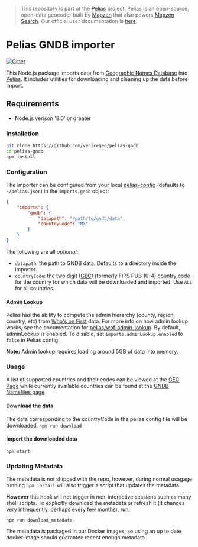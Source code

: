 >This repository is part of the [Pelias](http://pelias.io)
>project. Pelias is an open-source, open-data geocoder built by
>[Mapzen](https://www.mapzen.com/) that also powers [Mapzen Search](https://mapzen.com/projects/search). Our
>official user documentation is [here](https://mapzen.com/documentation/search/).

# Pelias GNDB importer

[![Gitter](https://badges.gitter.im/Join%20Chat.svg)](https://gitter.im/pelias/gitter)

This Node.js package imports data from [Geographic Names Database](http://geonames.nga.mil/gns/html/namefiles.html) into
[Pelias](http://pelias.io). It includes utilities for downloading and cleaning up the data before
import.

## Requirements

- Node.js verison '8.0' or greater

### Installation

```bash
git clone https://github.com/venicegeo/pelias-gndb
cd pelias-gndb
npm install
```

### Configuration
The importer can be configured from your local [pelias-config](https://github.com/pelias/config)
(defaults to `~/pelias.json`) in the `imports.gndb` object:

```json
{
	"imports": {
		"gndb": {
			"datapath": "/path/to/gndb/data",
			"countryCode": "MX"
		}
	}
}
```

The following are all *optional*:

  * `datapath`: the path to GNDB data. Defaults to a directory inside the importer.
  * `countryCode`: the two digit ([GEC](http://geonames.nga.mil/gns/html/countrycodes.html))
		(formerly FIPS PUB 10-4) country code for the country for which data will be
		downloaded and imported. Use `ALL` for all countries.

#### Admin Lookup
Pelias has the ability to compute the admin hierarchy (county, region, country, etc)
from [Who's on First](https://whosonfirst.org/) data.
For more info on how admin lookup works, see the documentation for
[pelias/wof-admin-lookup](https://github.com/pelias/wof-admin-lookup). By default,
adminLookup is enabled.  To disable, set `imports.adminLookup.enabled` to `false` in Pelias config.

**Note:** Admin lookup requires loading around 5GB of data into memory.

### Usage

A list of supported countries and their codes can be viewed at the
[GEC Page](http://geonames.nga.mil/gns/html/namefiles.html) while currently available
countries can be found at the [GNDB Namefiles page](http://geonames.nga.mil/gns/html/namefiles.html)

<!--```bash
$> npm run countryCodes
┌─────┬──────────────────────────────────────────────┬──────────────────────┬───────────┬───────────┐
│ ISO │ Country                                      │ Capital              │ Continent │ geonameid │
│ AD  │ Andorra                                      │ Andorra la Vella     │ EU        │           │
│ AE  │ United Arab Emirates                         │ Abu Dhabi            │ AS        │ 290557    │
│ AF  │ Afghanistan                                  │ Kabul                │ AS        │ 1149361   │
│ AG  │ Antigua and Barbuda                          │ St. John's           │ NA        │ 3576396   │
```
-->

#### Download the data
The data corresponding to the countryCode in the pelias config file will be downloaded.
`npm run download`

#### Import the downloaded data

`npm start`

### Updating Metadata

The metadata is not shipped with the repo, however, during normal usagage running `npm install` will also trigger a script that updates the metadata.

__However__ this hook will not trigger in non-interactive sessions such as many shell scripts. To explicitly download the metadata or refresh it (it changes very infrequently, perhaps every few months), run:

```
npm run download_metadata
```

The metadata _is_ packaged in our Docker images, so using an up to date docker image should guarantee recent enough metadata.

